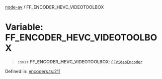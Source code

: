 [node-av](../globals.md) / FF\_ENCODER\_HEVC\_VIDEOTOOLBOX

# Variable: FF\_ENCODER\_HEVC\_VIDEOTOOLBOX

> `const` **FF\_ENCODER\_HEVC\_VIDEOTOOLBOX**: [`FFVideoEncoder`](../type-aliases/FFVideoEncoder.md)

Defined in: [encoders.ts:211](https://github.com/seydx/av/blob/f8631fc881b394300b1479f511d55cf1c370a87f/src/constants/encoders.ts#L211)
